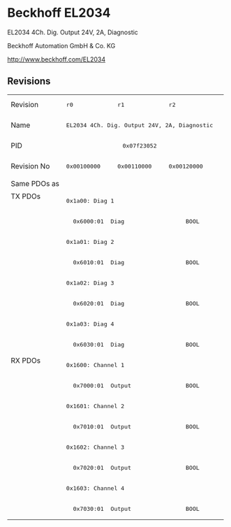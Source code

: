 # Beckhoff EL2034

EL2034 4Ch. Dig. Output 24V, 2A, Diagnostic

Beckhoff Automation GmbH & Co. KG

http://www.beckhoff.com/EL2034

## Revisions
<table>
<tr >
<td>Revision</td>
<td><pre>r0</pre></td>
<td><pre>r1</pre></td>
<td><pre>r2</pre></td>
</tr>
<tr >
<td>Name</td>
<td colspan=3 align="center"><pre>EL2034 4Ch. Dig. Output 24V, 2A, Diagnostic</pre></td>
</tr>
<tr >
<td>PID</td>
<td colspan=3 align="center"><pre>0x07f23052</pre></td>
</tr>
<tr >
<td>Revision No</td>
<td><pre>0x00100000</pre></td>
<td><pre>0x00110000</pre></td>
<td><pre>0x00120000</pre></td>
</tr>
<tr >
<td>Same PDOs as</td>
<td colspan=3 align="center"><pre></pre></td>
</tr>
<tr class="txpdo pdosection">
<td rowspan=8 valign=top>TX PDOs</td>
<td colspan=3 align="left"><pre>0x1a00: Diag 1</pre></td>
<td></td>
</tr>
<tr class="txpdo">
<td colspan=3 align="left"><pre>  0x6000:01  Diag                  BOOL</pre></td>
</tr>
<tr class="txpdo pdosection">
<td colspan=3 align="left"><pre>0x1a01: Diag 2</pre></td>
</tr>
<tr class="txpdo">
<td colspan=3 align="left"><pre>  0x6010:01  Diag                  BOOL</pre></td>
</tr>
<tr class="txpdo pdosection">
<td colspan=3 align="left"><pre>0x1a02: Diag 3</pre></td>
</tr>
<tr class="txpdo">
<td colspan=3 align="left"><pre>  0x6020:01  Diag                  BOOL</pre></td>
</tr>
<tr class="txpdo pdosection">
<td colspan=3 align="left"><pre>0x1a03: Diag 4</pre></td>
</tr>
<tr class="txpdo">
<td colspan=3 align="left"><pre>  0x6030:01  Diag                  BOOL</pre></td>
</tr>
<tr class="rxpdo pdosection">
<td rowspan=8 valign=top>RX PDOs</td>
<td colspan=3 align="left"><pre>0x1600: Channel 1</pre></td>
<td></td>
</tr>
<tr class="rxpdo">
<td colspan=3 align="left"><pre>  0x7000:01  Output                BOOL</pre></td>
</tr>
<tr class="rxpdo pdosection">
<td colspan=3 align="left"><pre>0x1601: Channel 2</pre></td>
</tr>
<tr class="rxpdo">
<td colspan=3 align="left"><pre>  0x7010:01  Output                BOOL</pre></td>
</tr>
<tr class="rxpdo pdosection">
<td colspan=3 align="left"><pre>0x1602: Channel 3</pre></td>
</tr>
<tr class="rxpdo">
<td colspan=3 align="left"><pre>  0x7020:01  Output                BOOL</pre></td>
</tr>
<tr class="rxpdo pdosection">
<td colspan=3 align="left"><pre>0x1603: Channel 4</pre></td>
</tr>
<tr class="rxpdo">
<td colspan=3 align="left"><pre>  0x7030:01  Output                BOOL</pre></td>
</tr>
</table>
